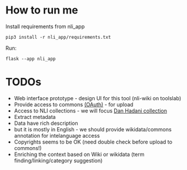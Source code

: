 # How to run me
Install requirements from nli_app

```
pip3 install -r nli_app/requirements.txt
```
Run:
```
flask --app nli_app
```

# TODOs
* Web interface prototype - design UI for this tool (nli-wiki on toolslab)
* Provide access to commons [(OAuth)](https://www.mediawiki.org/wiki/Help:OAuth) - for upload
* Access to NLI collections  - we will focus [Dan Hadani collection](http://web.nli.org.il/sites/NLI/Hebrew/Documents/DANHADANI.pdf)
 * Extract metadata
 * Data have rich description
 * but it is mostly in English - we should provide wikidata/commons annotation for intelanguage access
 * Copyrights seems to be OK (need double check before upload to commons!)
* Enriching the context based on Wiki or wikidata (term finding/linking/category suggestion)